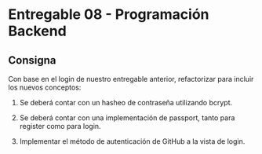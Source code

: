 # Entregable 08 - Programación Backend

## Consigna

Con base en el login de nuestro entregable anterior, refactorizar para incluir
los nuevos conceptos:

1. Se deberá contar con un hasheo de contraseña utilizando bcrypt.

2. Se deberá contar con una implementación de passport, tanto para register como para login.

3. Implementar el método de autenticación de GitHub a la vista de login.

